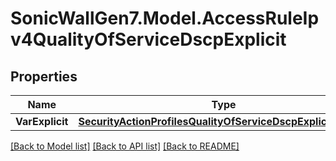# SonicWallGen7.Model.AccessRuleIpv4QualityOfServiceDscpExplicit

## Properties

Name | Type | Description | Notes
------------ | ------------- | ------------- | -------------
**VarExplicit** | [**SecurityActionProfilesQualityOfServiceDscpExplicitExplicit**](SecurityActionProfilesQualityOfServiceDscpExplicitExplicit.md) |  | [optional] 

[[Back to Model list]](../README.md#documentation-for-models) [[Back to API list]](../README.md#documentation-for-api-endpoints) [[Back to README]](../README.md)

